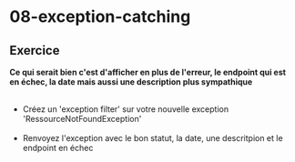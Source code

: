 <!-- .slide: class="exercice"-->
# 08-exception-catching
## Exercice
**Ce qui serait bien c'est d'afficher en plus de l'erreur, le endpoint qui est en échec, la date  mais aussi une description plus sympathique**<br><br>

- Créez un 'exception filter' sur votre nouvelle exception 'RessourceNotFoundException' <br><br>
- Renvoyez l'exception avec le bon statut, la date, une descritpion et le endpoint en échec<br><br>



